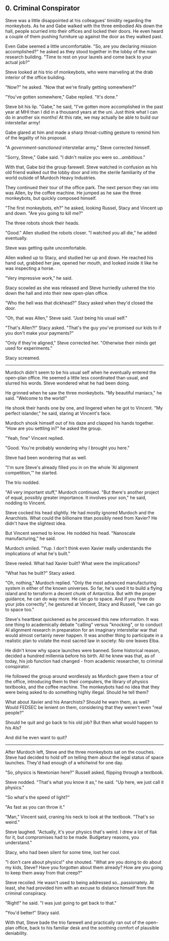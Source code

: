 ## 0. Criminal Conspirator

Steve was a little disappointed at his colleagues' timidity regarding the monkeybots. As he and Gabe walked with the three embodied AIs down the hall, people scurried into their offices and locked their doors. He even heard a couple of them pushing furniture up against the door as they walked past.

Even Gabe seemed a little uncomfortable. "So, are you declaring mission accomplished?" he asked as they stood together in the lobby of the main research building. "Time to rest on your laurels and come back to your actual job?"

Steve looked at his trio of monkeybots, who were marveling at the drab interior of the office building.

"Now?" he asked. "Now that we're finally getting somewhere?"

"You've gotten somewhere," Gabe replied. "It's done."

Steve bit his lip. "Gabe," he said, "I've gotten more accomplished in the past year at MHI than I did in a thousand years at the uni. Just think what I can do in another six months! At this rate, we may actually be able to build our interstellar army!

Gabe glared at him and made a sharp throat-cutting gesture to remind him of the legality of his proposal.

"A _government-sanctioned_ interstellar army," Steve corrected himself.

"Sorry, Steve," Gabe said. "I didn't realize you were so..._ambitious_."

With that, Gabe bid the group farewell. Steve watched in confusion as his old friend walked out the lobby door and into the sterile familiarity of the world outside of Murdoch Heavy Industries.

They continued their tour of the office park. The next person they ran into was Allen, by the coffee machine. He jumped as he saw the three monkeybots, but quickly composed himself.

"The first monkeybots, eh?" he asked, looking Russel, Stacy and Vincent up and down. "Are you going to kill me?"

The three robots shook their heads.

"Good." Allen studied the robots closer. "I watched you all die," he added eventually.

Steve was getting quite uncomfortable.

Allen walked up to Stacy, and studied her up and down. He reached his hand out, grabbed her jaw, opened her mouth, and looked inside it like he was inspecting a horse.

"Very impressive work," he said.

Stacy scowled as she was released and Steve hurriedly ushered the trio down the hall and into their new open-plan office.

"Who the hell was that dickhead?" Stacy asked when they'd closed the door.

"Oh, that was Allen," Steve said. "Just being his usual self."

"That's Allen?!" Stacy asked. "That's the guy you've promised our kids to if you don't make your payments?"

"Only if they're aligned," Steve corrected her. "Otherwise their minds get used for experiments."

Stacy screamed.

---

Murdoch didn't seem to be his usual self when he eventually entered the open-plan office. He seemed a little less coordinated than usual, and slurred his words. Steve wondered what he had been doing.

He grinned when he saw the three monkeybots. "My beautiful maniacs," he said. "Welcome to the world!"

He shook their hands one by one, and lingered when he got to Vincent. "My perfect islander," he said, staring at Vincent's face.

Murdoch shook himself out of his daze and clapped his hands together. "How are you settling in?" he asked the group.

"Yeah, fine" Vincent replied.

"Good. You're probably wondering why I brought you here."

Steve had been wondering that as well.

"I'm sure Steve's already filled you in on the whole 'AI alignment competition,'" he started.

The trio nodded.

"All very important stuff," Murdoch continued. "But there's another project of equal, possibly greater importance. It involves your son," he said, nodding to Vincent.

Steve cocked his head slightly. He had mostly ignored Murdoch and the Anarchists. What could the billionaire titan possibly need from Xavier? He didn't have the slightest idea.

But Vincent seemed to know. He nodded his head. "Nanoscale manufacturing," he said.

Murdoch smiled. "Yup. I don't think even Xavier really understands the implications of what he's built." 

Steve reeled. What had Xavier built? What were the implications?

"What has he built?" Stacy asked.

"Oh, nothing," Murdoch replied. "Only the most advanced manufacturing system in either of the known universes. So far, he's used it to build a flying island and to terraform a decent chunk of Antarctica. But with the proper guidance, he can do way more. He can go to space. And if you three do your jobs correctly", he gestured at Vincent, Stacy and Russell, "we can go to space too."

Steve's heartbeat quickened as he processed this new information. It was one thing to academically debate "calling" versus "knocking", or to conduct AI alignment research in preparation for an imaginary interstellar war that would almost certainly never happen. It was another thing to participate in a realistic plan to violate the most sacred law in society: No one leaves Elba.

He didn't know why space launches were banned. Some historical reason, decided a hundred millennia before his birth. All he knew was that, as of today, his job function had changed - from academic researcher, to criminal conspirator.

He followed the group around wordlessly as Murdoch gave them a tour of the office, introducing them to their computers, the library of physics textbooks, and the coffee machine. The monkeybots had no idea that they were being asked to do something highly illegal. Should he tell them?

What about Xavier and his Anarchists? Should he warn them, as well? Would FEDSEC be lenient on them, considering that they weren't even "real people?"

Should he quit and go back to his old job? But then what would happen to his AIs?

And did he even want to quit?

---

After Murdoch left, Steve and the three monkeybots sat on the couches. Steve had decided to hold off on telling them about the legal status of space launches. They'd had enough of a whirlwind for one day.

"So, physics is Newtonian here?" Russell asked, flipping through a textbook.

Steve nodded. "That's what you know it as," he said. "Up here, we just call it physics."

"So what's the speed of light?"

"As fast as you can throw it."

"Man," Vincent said, craning his neck to look at the textbook. "That's so weird."

Steve laughed. "Actually, it's your physics that's weird. I drew a lot of flak for it, but compromises had to be made. Budgetary reasons, you understand."

Stacy, who had been silent for some time, lost her cool.

"I don't care about physics!" she shouted. "What are you doing to do about my kids, Steve? Have you forgotten about them already? How are you going to keep them away from that creep?"

Steve recoiled. He wasn't used to being addressed so...passionately. At least, she had provided him with an excuse to distance himself from the criminal conspiracy.

"Right!" he said. "I was just going to get back to that."

"You'd better!" Stacy said.

With that, Steve bade the trio farewell and practically ran out of the open-plan office, back to his familiar desk and the soothing comfort of plausible deniability.
